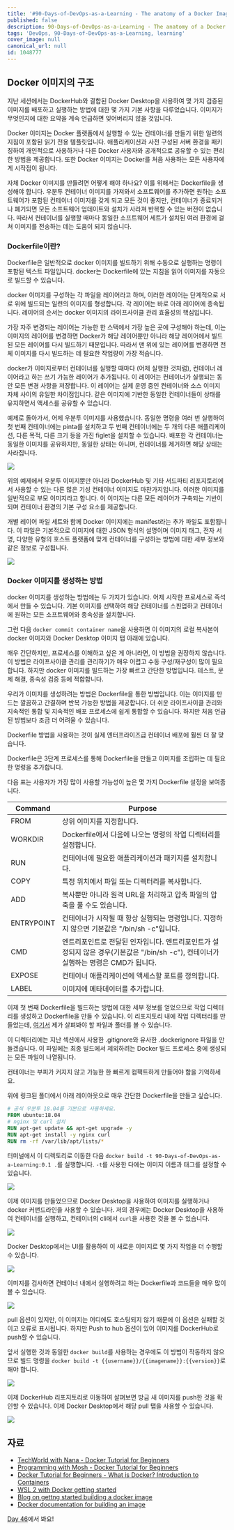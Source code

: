 ```yaml
---
title: '#90-Days-of-DevOps-as-a-Learning - The anatomy of a Docker Image - Day 45'
published: false
description: 90-Days-of-DevOps-as-a-Learning - The anatomy of a Docker Image
tags: 'DevOps, 90-Days-of-DevOps-as-a-Learning, learning'
cover_image: null
canonical_url: null
id: 1048777
---
```


## Docker 이미지의 구조

지난 세션에서는 DockerHub와 결합된 Docker Desktop을 사용하여 몇 가지 검증된 이미지를 배포하고 실행하는 방법에 대한 몇 가지 기본 사항을 다루었습니다. 이미지가 무엇인지에 대한 요약을 계속 언급하면 잊어버리지 않을 것입니다.

Docker 이미지는 Docker 플랫폼에서 실행할 수 있는 컨테이너를 만들기 위한 일련의 지침이 포함된 읽기 전용 템플릿입니다. 애플리케이션과 사전 구성된 서버 환경을 패키징하여 개인적으로 사용하거나 다른 Docker 사용자와 공개적으로 공유할 수 있는 편리한 방법을 제공합니다. 또한 Docker 이미지는 Docker를 처음 사용하는 모든 사용자에게 시작점이 됩니다.

자체 Docker 이미지를 만들려면 어떻게 해야 하나요? 이를 위해서는 Dockerfile을 생성해야 합니다. 우분투 컨테이너 이미지를 가져와서 소프트웨어를 추가하면 원하는 소프트웨어가 포함된 컨테이너 이미지를 갖게 되고 모든 것이 좋지만, 컨테이너가 종료되거나 폐기되면 모든 소프트웨어 업데이트와 설치가 사라져 반복할 수 있는 버전이 없습니다. 따라서 컨테이너를 실행할 때마다 동일한 소프트웨어 세트가 설치된 여러 환경에 걸쳐 이미지를 전송하는 데는 도움이 되지 않습니다.

### Dockerfile이란?

Dockerfile은 일반적으로 docker 이미지를 빌드하기 위해 수동으로 실행하는 명령이 포함된 텍스트 파일입니다. docker는 Dockerfile에 있는 지침을 읽어 이미지를 자동으로 빌드할 수 있습니다.

docker 이미지를 구성하는 각 파일을 레이어라고 하며, 이러한 레이어는 단계적으로 서로 위에 빌드되는 일련의 이미지를 형성합니다. 각 레이어는 바로 아래 레이어에 종속됩니다. 레이어의 순서는 docker 이미지의 라이프사이클 관리 효율성의 핵심입니다.

가장 자주 변경되는 레이어는 가능한 한 스택에서 가장 높은 곳에 구성해야 하는데, 이는 이미지의 레이어를 변경하면 Docker가 해당 레이어뿐만 아니라 해당 레이어에서 빌드된 모든 레이어를 다시 빌드하기 때문입니다. 따라서 맨 위에 있는 레이어를 변경하면 전체 이미지를 다시 빌드하는 데 필요한 작업량이 가장 적습니다.

docker가 이미지로부터 컨테이너를 실행할 때마다 (어제 실행한 것처럼), 컨테이너 레이어라고 하는 쓰기 가능한 레이어가 추가됩니다. 이 레이어는 컨테이너가 실행되는 동안 모든 변경 사항을 저장합니다. 이 레이어는 실제 운영 중인 컨테이너와 소스 이미지 자체 사이의 유일한 차이점입니다. 같은 이미지에 기반한 동일한 컨테이너들이 상태를 유지하면서 액세스를 공유할 수 있습니다.

예제로 돌아가서, 어제 우분투 이미지를 사용했습니다. 동일한 명령을 여러 번 실행하여 첫 번째 컨테이너에는 pinta를 설치하고 두 번째 컨테이너에는 두 개의 다른 애플리케이션, 다른 목적, 다른 크기 등을 가진 figlet을 설치할 수 있습니다. 배포한 각 컨테이너는 동일한 이미지를 공유하지만, 동일한 상태는 아니며, 컨테이너를 제거하면 해당 상태는 사라집니다.

![](/2022/Days/Images/Day45_Containers1.png)

위의 예제에서 우분투 이미지뿐만 아니라 DockerHub 및 기타 서드파티 리포지토리에서 사용할 수 있는 다른 많은 기성 컨테이너 이미지도 마찬가지입니다. 이러한 이미지를 일반적으로 부모 이미지라고 합니다. 이 이미지는 다른 모든 레이어가 구축되는 기반이 되며 컨테이너 환경의 기본 구성 요소를 제공합니다.

개별 레이어 파일 세트와 함께 Docker 이미지에는 manifest라는 추가 파일도 포함됩니다. 이 파일은 기본적으로 이미지에 대한 JSON 형식의 설명이며 이미지 태그, 전자 서명, 다양한 유형의 호스트 플랫폼에 맞게 컨테이너를 구성하는 방법에 대한 세부 정보와 같은 정보로 구성됩니다.

![](/2022/Days/Images/Day45_Containers2.png)

### Docker 이미지를 생성하는 방법

docker 이미지를 생성하는 방법에는 두 가지가 있습니다. 어제 시작한 프로세스로 즉석에서 만들 수 있습니다. 기본 이미지를 선택하여 해당 컨테이너를 스핀업하고 컨테이너에 원하는 모든 소프트웨어와 종속성을 설치합니다.

그런 다음 `docker commit container name`을 사용하면 이 이미지의 로컬 복사본이 docker 이미지와 Docker Desktop 이미지 탭 아래에 있습니다.

매우 간단하지만, 프로세스를 이해하고 싶은 게 아니라면, 이 방법을 권장하지 않습니다. 이 방법은 라이프사이클 관리를 관리하기가 매우 어렵고 수동 구성/재구성이 많이 필요합니다. 하지만 docker 이미지를 빌드하는 가장 빠르고 간단한 방법입니다. 테스트, 문제 해결, 종속성 검증 등에 적합합니다.

우리가 이미지를 생성하려는 방법은 Dockerfile을 통한 방법입니다. 이는 이미지를 만드는 깔끔하고 간결하며 반복 가능한 방법을 제공합니다. 더 쉬운 라이프사이클 관리와 지속적인 통합 및 지속적인 배포 프로세스에 쉽게 통합할 수 있습니다. 하지만 처음 언급된 방법보다 조금 더 어려울 수 있습니다.

Dockerfile 방법을 사용하는 것이 실제 엔터프라이즈급 컨테이너 배포에 훨씬 더 잘 맞습니다.

Dockerfile은 3단계 프로세스를 통해 Dockerfile을 만들고 이미지를 조립하는 데 필요한 명령을 추가합니다.

다음 표는 사용자가 가장 많이 사용할 가능성이 높은 몇 가지 Dockerfile 설정을 보여줍니다.

| Command    | Purpose                                                                                                                              |
| ---------- | ------------------------------------------------------------------------------------------------------------------------------------ |
| FROM       | 상위 이미지를 지정합니다.                                                                                                            |
| WORKDIR    | Dockerfile에서 다음에 나오는 명령의 작업 디렉터리를 설정합니다.                                                                      |
| RUN        | 컨테이너에 필요한 애플리케이션과 패키지를 설치합니다.                                                                                |
| COPY       | 특정 위치에서 파일 또는 디렉터리를 복사합니다.                                                                                       |
| ADD        | 복사뿐만 아니라 원격 URL을 처리하고 압축 파일의 압축을 풀 수도 있습니다.                                                             |
| ENTRYPOINT | 컨테이너가 시작될 때 항상 실행되는 명령입니다. 지정하지 않으면 기본값은 "/bin/sh -c"입니다.                                          |
| CMD        | 엔트리포인트로 전달된 인자입니다. 엔트리포인트가 설정되지 않은 경우(기본값은 "/bin/sh -c"), 컨테이너가 실행하는 명령은 CMD가 됩니다. |
| EXPOSE     | 컨테이너 애플리케이션에 액세스할 포트를 정의합니다.                                                                                  |
| LABEL      | 이미지에 메타데이터를 추가합니다.                                                                                                    |

이제 첫 번째 Dockerfile을 빌드하는 방법에 대한 세부 정보를 얻었으므로 작업 디렉터리를 생성하고 Dockerfile을 만들 수 있습니다. 이 리포지토리 내에 작업 디렉터리를 만들었는데, [여기서](/2022/Days/Containers/) 제가 살펴봐야 할 파일과 폴더를 볼 수 있습니다.

이 디렉터리에는 지난 섹션에서 사용한 .gitignore와 유사한 .dockerignore 파일을 만들겠습니다. 이 파일에는 최종 빌드에서 제외하려는 Docker 빌드 프로세스 중에 생성되는 모든 파일이 나열됩니다.

컨테이너는 부피가 커지지 않고 가능한 한 빠르게 컴팩트하게 만들어야 함을 기억하세요.

위에 링크된 폴더에서 아래 레이아웃으로 매우 간단한 Dockerfile을 만들고 싶습니다.

```dockerfile
# 공식 우분투 18.04를 기본으로 사용하세요.
FROM ubuntu:18.04
# nginx 및 curl 설치
RUN apt-get update && apt-get upgrade -y
RUN apt-get install -y nginx curl
RUN rm -rf /var/lib/apt/lists/*
```

터미널에서 이 디렉토리로 이동한 다음 `docker build -t 90-Days-of-DevOps-as-a-Learning:0.1 .`를 실행합니다. `-t`를 사용한 다에는 이미지 이름과 태그를 설정할 수 있습니다.

![](/2022/Days/Images/Day45_Containers3.png)

이제 이미지를 만들었으므로 Docker Desktop을 사용하여 이미지를 실행하거나 docker 커맨드라인을 사용할 수 있습니다. 저의 경우에는 Docker Desktop을 사용하여 컨테이너를 실행하고, 컨테이너의 cli에서 `curl`을 사용한 것을 볼 수 있습니다.

![](/2022/Days/Images/Day45_Containers4.png)

Docker Desktop에서는 UI를 활용하여 이 새로운 이미지로 몇 가지 작업을 더 수행할 수 있습니다.

![](/2022/Days/Images/Day45_Containers5.png)

이미지를 검사하면 컨테이너 내에서 실행하려고 하는 Dockerfile과 코드들을 매우 많이 볼 수 있습니다.

![](/2022/Days/Images/Day45_Containers6.png)

pull 옵션이 있지만, 이 이미지는 어디에도 호스팅되지 않기 때문에 이 옵션은 실패할 것이고 오류로 표시됩니다. 하지만 Push to hub 옵션이 있어 이미지를 DockerHub로 push할 수 있습니다.

앞서 실행한 것과 동일한 `docker build`를 사용하는 경우에도 이 방법이 작동하지 않으므로 빌드 명령을 `docker build -t {{username}}/{{imagename}}:{{version}}`로 해야 합니다.

![](/2022/Days/Images/Day45_Containers7.png)

이제 DockerHub 리포지토리로 이동하여 살펴보면 방금 새 이미지를 push한 것을 확인할 수 있습니다. 이제 Docker Desktop에서 해당 pull 탭을 사용할 수 있습니다.

![](/2022/Days/Images/Day45_Containers8.png)

## 자료

- [TechWorld with Nana - Docker Tutorial for Beginners](https://www.youtube.com/watch?v=3c-iBn73dDE)
- [Programming with Mosh - Docker Tutorial for Beginners](https://www.youtube.com/watch?v=pTFZFxd4hOI)
- [Docker Tutorial for Beginners - What is Docker? Introduction to Containers](https://www.youtube.com/watch?v=17Bl31rlnRM&list=WL&index=128&t=61s)
- [WSL 2 with Docker getting started](https://www.youtube.com/watch?v=5RQbdMn04Oc)
- [Blog on gettng started building a docker image](https://stackify.com/docker-build-a-beginners-guide-to-building-docker-/2022/Days/images/)
- [Docker documentation for building an image](https://docs.docker.com/develop/develop-/2022/Days/images/dockerfile_best-practices/)

[Day 46](day46.md)에서 봐요!

